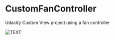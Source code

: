 # CustomFanController
Udacity Custom View project using a fan controller

![TEXT](https://github.com/t-benedek/CustomFanController/blob/main/app/src/main/res/Bildschirm%C2%ADfoto%202023-03-13%20um%2009.15.58.png)
